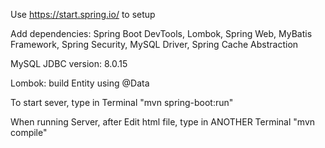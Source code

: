 Use https://start.spring.io/ to setup

Add dependencies: Spring Boot DevTools, Lombok, Spring Web, MyBatis Framework, Spring Security, MySQL Driver, Spring Cache Abstraction

MySQL JDBC version: 8.0.15

Lombok: build Entity using @Data

To start sever, type in Terminal "mvn spring-boot:run"

When running Server, after Edit html file, type in ANOTHER Terminal "mvn compile"